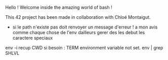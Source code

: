 Hello ! Welcome inside the amazing world of bash !

This 42 project has been made in collaboration with Chloé Montaigut.


- si le path n'existe pas doit renvoyer un message d'erreur ! a mon avis comme chaque chose de l'env dailleurs
gerer des les debut les caractere speciaux


env -i recup CWD
si besoin : TERM environment variable not set.
env | grep SHLVL
